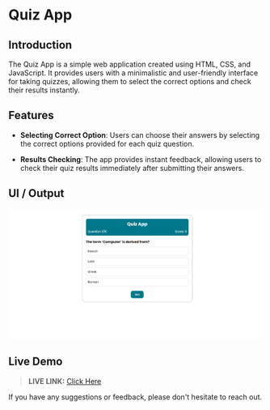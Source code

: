 # Quiz App

## Introduction

The Quiz App is a simple web application created using HTML, CSS, and JavaScript. It provides users with a minimalistic and user-friendly interface for taking quizzes, allowing them to select the correct options and check their results instantly.

## Features

- **Selecting Correct Option**: Users can choose their answers by selecting the correct options provided for each quiz question.

- **Results Checking**: The app provides instant feedback, allowing users to check their quiz results immediately after submitting their answers.

## UI / Output

![Quiz Demo UI/Output](./assets/output.png)

## Live Demo

> __LIVE LINK:__ [Click Here](https://yuvrajshrirame.github.io/javascript-projects/04-password-generator/dist/index.html "Open Password Generator Project")

If you have any suggestions or feedback, please don't hesitate to reach out.